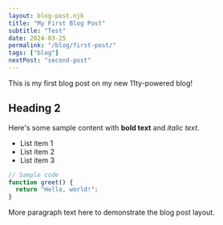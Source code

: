 ```yaml
---
layout: blog-post.njk
title: "My First Blog Post"
subtitle: "Test"
date: 2024-03-25
permalink: "/blog/first-post/"
tags: ["blog"]
nextPost: "second-post"
---
```


This is my first blog post on my new 11ty-powered blog! 

## Heading 2

Here's some sample content with **bold text** and *italic text*.

- List item 1
- List item 2
- List item 3

```js
// Sample code
function greet() {
  return "Hello, world!";
}
```

More paragraph text here to demonstrate the blog post layout. 